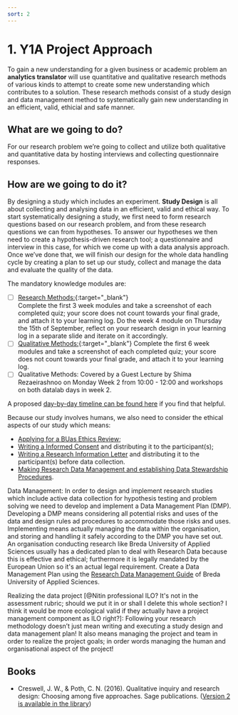 ```yaml
---
sort: 2
---
```


# 1. Y1A Project Approach
To gain a new understanding for a given business or academic problem an **analytics translator** will use quantitative and qualitative research methods of various kinds to attempt to create some new understanding which contributes to a solution. These research methods consist of a study design and data management method to systematically gain new understanding in an efficient, valid, ethicial and safe manner. 

## What are we going to do?
For our research problem we’re going to collect and utilize both qualitative and quantitative data by hosting interviews and collecting questionnaire responses. 

## How are we going to do it?
By designing a study which includes an experiment. 
**Study Design** is all about collecting and analysing data in an efficient, valid and ethical way. To start systematically designing a study, we first need to form research questions based on our research problem, and from these research questions we can from hypotheses. To answer our hypotheses we then need to create a hypothesis-driven research tool; a questionnaire and interview in this case, for which we come up with a data analysis approach. Once we’ve done that, we will finish our design for the whole data handling cycle by creating a plan to set up our study, collect and manage the data and evaluate the quality of the data. 

The mandatory knowledge modules are:

- [ ] [Research Methods:](https://www.coursera.org/learn/research-methods){:target="_blank"} <br> Complete the first 3 week modules and take a screenshot of each completed quiz; your score does not count towards your final grade, and attach it to your learning log. Do the week 4 module on Thursday the 15th of September, reflect on your research design in your learning log in a separate slide and iterate on it accordingly.
- [ ] [Qualitative Methods:](https://www.coursera.org/learn/quantitative-methods){:target="_blank"} Complete the first 6 week modules and take a screenshot of each completed quiz; your score does not count towards your final grade, and attach it to your learning log. 
- [ ] Qualitative Methods: Covered by a Guest Lecture by Shima Rezaeirashnoo on Monday Week 2 from 10:00 - 12:00 and workshops on both datalab days in week 2.

A proposed [day-by-day timeline can be found here](https://github.com/BredaUniversityADSAI/ADS-AI/blob/a9ba05679849e27a208eae8579058b8b42fc8f79/docs/Study%20Content/Research%20Methodology/Y2blockA_PlanningProposal.xlsx) if you find that helpful.

Because our study involves humans, we also need to consider the ethical aspects of our study which means:
-	[Applying for a BUas Ethics Review](https://docs.google.com/document/d/166AeV0NsMyyLlpPOaeC1Xo0bSvLRM_HN?rtpof=true&authuser=bram.heijligers%40gmail.com&usp=drive_fs);
-	[Writing a Informed Consent](https://docs.google.com/document/d/166IJ62T9OEnrNnJgmgAH2aiSS-mM6Uzd?rtpof=true&authuser=bram.heijligers%40gmail.com&usp=drive_fs) and distributing it to the participant(s);
-	[Writing a Research Information Letter](https://docs.google.com/document/d/16AFZ7TrJ9ociGr6-D0dHLyiFe2WT_2L5?rtpof=true&authuser=bram.heijligers%40gmail.com&usp=drive_fs) and distributing it to the participant(s) before data collection.
-   [Making Research Data Management and establishing Data Stewardship Procedures](https://edubuas.sharepoint.com/sites/researchdevelopment/SitePages/Datamanagement.aspx).

Data Management:
In order to design and implement research studies which include active data collection for hypothesis testing and problem solving we need to develop and implement a Data Management Plan (DMP). Developing a DMP means considering all potential risks and uses of the data and design rules ad procedures to accommodate those risks and uses. Implementing means actually managing the data within the organisation, and storing and handling it safely according to the DMP you have set out. An organisation conducting research like Breda University of Applied Sciences usually has a dedicated plan to deal with Research Data because this is effective and ethical; furthermore it is legally mandated by the European Union so it's an actual legal requirement. Create a Data Management Plan using the [Research Data Management Guide](https://edubuas.sharepoint.com/sites/researchdevelopment/SitePages/Datamanagement.aspx) of Breda University of Applied Sciences. 

Realizing the data project [@Nitin professional ILO? It's not in the assessment rubric; should we put it in or shall I delete this whole section? I think it would be more ecological valid if they actually have a project management component as ILO right?]:
Following your research methodology doesn’t just mean writing and executing a study design and data management plan! It also means managing the project and team in order to realize the project goals; in order words managing the human and organisational aspect of the project!


## Books
- Creswell, J. W., & Poth, C. N. (2016). Qualitative inquiry and research design: Choosing among five approaches. Sage publications. ([Version 2 is available in the library](https://search.library.buas.nl/cgi-bin/koha/opac-detail.pl?biblionumber=10404))
